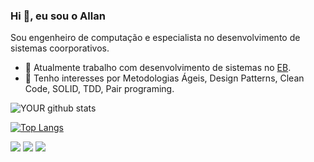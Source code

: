 ### Hi 👋, eu sou o Allan
Sou engenheiro de computação e especialista no desenvolvimento de sistemas coorporativos.
- 🔭 Atualmente trabalho com desenvolvimento de sistemas no [EB](https://www.eb.mil.br/).
- 🌱 Tenho interesses por Metodologias Ágeis, Design Patterns, Clean Code, SOLID, TDD, Pair programing.

![YOUR github stats](https://github-readme-stats.vercel.app/api?username=allandeyvson&theme=dark)


[![Top Langs](https://github-readme-stats.vercel.app/api/top-langs/?username=allandeyvson&layout=compact&theme=dark)](https://github.com/allandeyvson/github-readme-stats)

[<img src="https://img.shields.io/badge/linkedin-%230077B5.svg?&style=for-the-badge&logo=linkedin&logoColor=white" />](https://www.linkedin.com/in/allan-deyvson-araujo/) 
[<img src="https://img.shields.io/badge/medium-%2312100E.svg?&style=for-the-badge&logo=medium&logoColor=white" />](https://medium.com/@deyvson7)  [<img src = "https://img.shields.io/badge/instagram-%23E4405F.svg?&style=for-the-badge&logo=instagram&logoColor=white">](https://www.instagram.com/allandeyvson/) 
